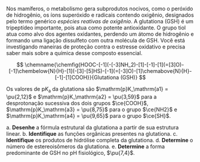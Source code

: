 Nos mamíferos, o metabolismo gera subprodutos nocivos, como o peróxido de hidrogênio, os íons superóxido e radicais contendo oxigênio, designados pelo termo genérico *espécies reativas de oxigênio*. A glutationa (GSH) é um tripeptídeo importante, pois atua como potente antioxidante. O grupo tiol atua como alvo dos agentes oxidantes, perdendo um átomo de hidrogênio e formando uma ligação dissulfeto com outra molécula de GSH. Você está investigando maneiras de proteção contra o estresse oxidativo e precisa saber mais sobre a química desse composto essencial.

$$
    \chemname{\chemfig{HOOC-[-1](-[-3]NH_2)-[1]-[-1]-[1](=[3]O)-[-1]\chembelow{N}{H}-[1](-[3]-[5]HS)-[-1](=[-3]O)-[1]\chemabove{N}{H}-[-1]-[1]COOH}}{Glutationa (GSH)}
$$

Os valores de $\mathrm{p}K_\mathrm{a}$ da glutationa são $\mathrm{p}K_\mathrm{a1} = \pu{2,12}$ e $\mathrm{p}K_\mathrm{a2} = \pu{3,59}$ para a desprotonação sucessiva dos dois grupos $\ce{COOH}$, $\mathrm{p}K_\mathrm{a3} = \pu{8,75}$ para o grupo $\ce{NH2}$ e $\mathrm{p}K_\mathrm{a4} = \pu{9,65}$ para o grupo $\ce{SH}$. 

a. **Desenhe** a fórmula estrutural da glutationa a partir de sua estrutura linear.
b. **Identifique** as funções orgânicas presentes na glutationa.
c. **Identifique** os produtos de hidrólise completa da glutationa.
d. **Determine** o número de estereoisômeros da glutationa.
e. **Determine** a forma predominante de GSH no $\mathrm{pH}$ fisiológico, $\pu{7,4}$.

